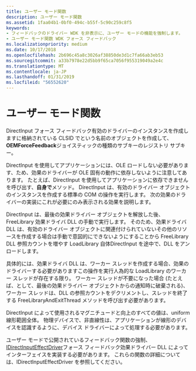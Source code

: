 ```yaml
---
title: ユーザー モード関数
description: ユーザー モード関数
ms.assetid: 1faa04b1-0bf0-494c-b55f-5c90c259c8f5
keywords:
- フィードバックのドライバー WDK を非表示に、ユーザー モードの機能を強制します。
- ユーザー モード関数 WDK フォース フィードバック
ms.localizationpriority: medium
ms.date: 10/17/2018
ms.openlocfilehash: 2b696c45a8c3026af38850de3d1c7fa66ab3eb53
ms.sourcegitcommit: a33b7978e22d5bb9f65ca7056f955319049a2e4c
ms.translationtype: MT
ms.contentlocale: ja-JP
ms.lasthandoff: 01/31/2019
ms.locfileid: "56552620"
---
```

# <a name="user-mode-functions"></a>ユーザー モード関数





DirectInput フォース フィードバック有効のドライバーのインスタンスを作成しますに格納されている CLSID でという名前のオブジェクトを作成して、 **OEMForceFeedback**ジョイスティックの種類のサブキーのレジストリ サブキー。

DirectInput を使用してアプリケーションには、OLE ロードしない必要があります、ため、効果のドライバーが OLE 固有の動作に依存しないように注意してあります。 たとえば、DirectInput を使用してアプリケーションに依存できませんを呼び出す、**自身で**メソッド。 DirectInput は、有効のドライバー オブジェクトのインスタンスを作成する標準の COM の操作を実行します。 次の効果のドライバーの実装にこれが必要にのみ表示される効果を説明します。

DirectInput は、最後の効果ドライバー オブジェクトを解放した後、FreeLibrary 効果ドライバ DLL の手動で実行します。 そのため、効果ドライバ DLL は、有効のドライバー オブジェクトに関連付けられていないその他のリソースを作成する場合は手動で意図的にできないようにすることから FreeLibrary DLL 参照カウントを増やす LoadLibrary 自体DirectInput を途中で、DLL をアンロードします。

具体的には、効果ドライバ DLL は、ワーカー スレッドを作成する場合、効果のドライバーする必要がありますこの操作を実行人為的な LoadLibrary のワーカー スレッドが存在する限り。 ワーカー スレッドが不要になった場合 (たとえば、として、最後の効果ドライバー オブジェクトからの通知時に破棄される)、ワーカー スレッドは、DLL の参照カウントをデクリメントし、スレッドを終了する FreeLibraryAndExitThread メソッドを呼び出す必要があります。

DirectInput によって使用されるマグニチュードと向上のすべての値は、uniform 線形範囲全体。 物理デバイスで、非直線性は、アプリケーションが線形のデバイスを認識するように、デバイス ドライバーによって処理する必要があります。

ユーザー モードで公開されているフィードバック関数の強制、 [IDirectInputEffectDriver](https://msdn.microsoft.com/library/windows/hardware/ff540050)フォース フィードバック効果ドライバー DLL によってインターフェイスを実装する必要があります。 これらの関数の詳細については、IDirectInputEffectDriver を参照してください。

 

 




